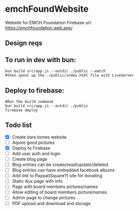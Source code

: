 # emchFoundWebsite
Website for EMCH Foundation
Firebase url: https://emchfoundation.web.app/

## Design reqs 


## To run in dev with bun: 
```
bun build src/app.js --outdir ./public --watch
#then spool up the ./public/index.html file with LiveServer
```
## Deploy to firebase: 
```
#Run the build command
bun build src/app.js --outdir ./public
firebase deploy

```

## Todo list 
- [x] Create bare bones website 
- [ ] Aquire good pictures 
- [x] Deploy to Firebase
- [ ] Add user auth and login 
- [ ] Create blog page 
- [ ] Blog entries can be create/read/update/deleted
- [ ] Blog entries can have embedded facebook albums
- [ ] Add link to Paypal(Square?) site for donating 
- [ ] Static Aux page with info 
- [ ] Page with board members pictures/names
- [ ] Allow editing of board members picture/names 
- [ ] Admin page to change pictures 
- [ ] PDF upload and download and storage